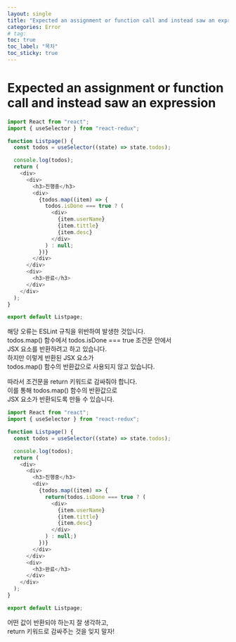 ```yaml
---
layout: single
title: "Expected an assignment or function call and instead saw an expression"
categories: Error
# tag:
toc: true
toc_label: "목차"
toc_sticky: true
---
```


# Expected an assignment or function call and instead saw an expression

```javascript
import React from "react";
import { useSelector } from "react-redux";

function Listpage() {
  const todos = useSelector((state) => state.todos);

  console.log(todos);
  return (
    <div>
      <div>
        <h3>진행중</h3>
        <div>
          {todos.map((item) => {
            todos.isDone === true ? (
              <div>
                {item.userName}
                {item.tittle}
                {item.desc}
              </div>
            ) : null;
          })}
        </div>
      </div>
      <div>
        <h3>완료</h3>
      </div>
    </div>
  );
}

export default Listpage;
```

해당 오류는 ESLint 규칙을 위반하여 발생한 것입니다.  
todos.map() 함수에서 todos.isDone === true 조건문 안에서  
JSX 요소를 반환하려고 하고 있습니다.  
하지만 이렇게 반환된 JSX 요소가  
todos.map() 함수의 반환값으로 사용되지 않고 있습니다.

따라서 조건문을 return 키워드로 감싸줘야 합니다.  
이를 통해 todos.map() 함수의 반환값으로  
JSX 요소가 반환되도록 만들 수 있습니다.

```javascript
import React from "react";
import { useSelector } from "react-redux";

function Listpage() {
  const todos = useSelector((state) => state.todos);

  console.log(todos);
  return (
    <div>
      <div>
        <h3>진행중</h3>
        <div>
          {todos.map((item) => {
            return(todos.isDone === true ? (
              <div>
                {item.userName}
                {item.tittle}
                {item.desc}
              </div>
            ) : null;)
          })}
        </div>
      </div>
      <div>
        <h3>완료</h3>
      </div>
    </div>
  );
}

export default Listpage;
```

어떤 값이 반환되야 하는지 잘 생각하고,  
return 키워드로 감싸주는 것을 잊지 말자!
